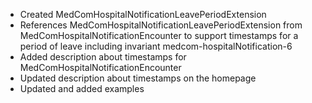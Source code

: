 - Created MedComHospitalNotificationLeavePeriodExtension
- References MedComHospitalNotificationLeavePeriodExtension from MedComHospitalNotificationEncounter to support timestamps for a period of leave including invariant medcom-hospitalNotification-6
- Added description about timestamps for MedComHospitalNotificationEncounter
- Updated description about timestamps on the homepage
- Updated and added examples